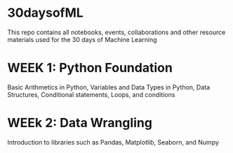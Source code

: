 # 30daysofML
This repo contains all notebooks, events, collaborations and other resource materials used for the 30 days of Machine Learning
# WEEK 1: Python Foundation
Basic Arithmetics in Python, Variables and Data Types in Python, Data Structures, Conditional statements, Loops, and conditions
# WEEk 2: Data Wrangling
Introduction to libraries such as Pandas, Matplotlib, Seaborn, and Numpy
